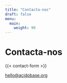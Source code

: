 ```yaml
---
title: "Contacta-nos"
draft: false
menu:
  main:
    weight: 90
---
```


# Contacta-nos


{{< contact-form >}}


[hello@acidobase.org](mailto:hello@acidobase.org)


